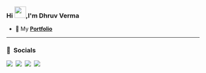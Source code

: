 <h3> Hi <img src="https://media.tenor.com/0CpFOKGVaeMAAAAi/hand-waving-hand.gif" height="30" width="30">,I'm Dhruv Verma </h3>

- 📝 My **[Portfolio](https://dhruvwork.online/)**
----

### 🔗 &nbsp;**Socials**
<a href="https://x.com/dhruvvermax"><img src="https://img.shields.io/badge/Twitter-1DA1F2?style=for-the-badge&logo=twitter&logoColor=white"></img></a>&nbsp;&nbsp;<a href="https://www.linkedin.com/in/dhruv-verma-73b2982b0/"><img src="https://img.shields.io/badge/LinkedIn-0077B5?style=for-the-badge&logo=linkedin&logoColor=white"></img></a>&nbsp;&nbsp;<a href="https://dhruvwork.online"><img src="https://img.shields.io/badge/Portfolio-2962FF?style=for-the-badge&logo=hashnode&logoColor=white"></img></a>&nbsp;&nbsp;<a href="https://github.com/dvermagit"><img src="https://img.shields.io/badge/GitHub-100000?style=for-the-badge&logo=github&logoColor=white"></img></a>&nbsp;&nbsp;


<!--
**dvermagit/dvermagit** is a ✨ _special_ ✨ repository because its `README.md` (this file) appears on your GitHub profile.

Here are some ideas to get you started:

- 🔭 I’m currently working on ...
- 🌱 I’m currently learning ...
- 👯 I’m looking to collaborate on ...
- 🤔 I’m looking for help with ...
- 💬 Ask me about ...
- 📫 How to reach me: ...
- 😄 Pronouns: ...
- ⚡ Fun fact: ...
-->
